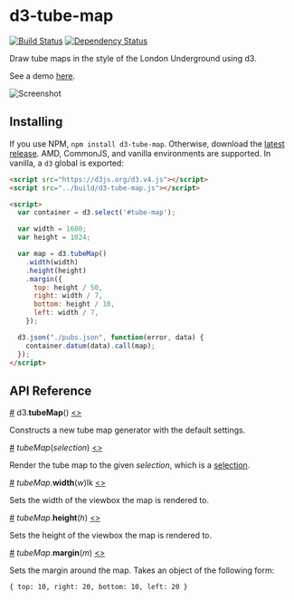 # d3-tube-map

[![Build Status](https://travis-ci.org/johnwalley/d3-tube-map.svg?branch=master)](https://travis-ci.org/johnwalley/d3-tube-map)
[![Dependency Status](https://gemnasium.com/badges/github.com/johnwalley/d3-tube-map.svg)](https://gemnasium.com/github.com/johnwalley/d3-tube-map)

Draw tube maps in the style of the London Underground using d3.

See a demo
[here](https://bl.ocks.org/johnwalley/9b6d8af7a209b95c5b9dff99073db420).

![Screenshot](https://user-images.githubusercontent.com/981531/34120207-c26283f4-e41c-11e7-9683-e772f7bd308d.png)

## Installing

If you use NPM, `npm install d3-tube-map`. Otherwise, download the
[latest release](https://github.com/johnwalley/d3-tube-map/releases/latest).
AMD, CommonJS, and vanilla environments are supported. In vanilla, a `d3` global
is exported:

```html
<script src="https://d3js.org/d3.v4.js"></script>
<script src="../build/d3-tube-map.js"></script>

<script>
  var container = d3.select('#tube-map');

  var width = 1600;
  var height = 1024;

  var map = d3.tubeMap()
    .width(width)
    .height(height)
    .margin({
      top: height / 50,
      right: width / 7,
      bottom: height / 10,
      left: width / 7,
    });

  d3.json("./pubs.json", function(error, data) {
    container.datum(data).call(map);
  });
</script>
```

## API Reference

<a name="tubeMap" href="#tubeMap">#</a> d3.<b>tubeMap</b>()
[<>](https://github.com/johnwalley/d3-tube-map/blob/master/src/map.js "Source")

Constructs a new tube map generator with the default settings.

<a name="_tubeMap" href="#_tubeMap">#</a> <i>tubeMap</i>(<i>selection</i>)
[<>](https://github.com/johnwalley/d3-tube-map/blob/master/src/map.js#L26 "Source")

Render the tube map to the given _selection_, which is a
[selection](https://github.com/d3/d3-selection).

<a name="tubeMap_width" href="#tubeMap_width">#</a>
<i>tubeMap</i>.<b>width</b>(<i>w</i>)lk
[<>](https://github.com/johnwalley/d3-tube-map/blob/master/src/map.js#L109 "Source")

Sets the width of the viewbox the map is rendered to.

<a name="tubeMap_height" href="#tubeMap_height">#</a>
<i>tubeMap</i>.<b>height</b>(<i>h</i>)
[<>](https://github.com/johnwalley/d3-tube-map/blob/master/src/map.js#L115 "Source")

Sets the height of the viewbox the map is rendered to.

<a name="tubeMap_margin" href="#tubeMap_margin">#</a>
<i>tubeMap</i>.<b>margin</b>(<i>m</i>)
[<>](https://github.com/johnwalley/d3-tube-map/blob/master/src/map.js#L121 "Source")

Sets the margin around the map. Takes an object of the following form:

```
{ top: 10, right: 20, bottom: 10, left: 20 }
```
